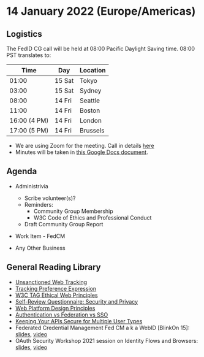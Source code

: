 # 14 January 2022 (Europe/Americas)

## Logistics

The FedID CG call will be held at 08:00 Pacific Daylight Saving time. 08:00 PST translates to:

| Time         | Day    | Location      |
| ------------ | ------ | ------------- |
| 01:00        | 15 Sat | Tokyo         |
| 03:00        | 15 Sat | Sydney        |
| 08:00        | 14 Fri | Seattle       |
| 11:00        | 14 Fri | Boston        |
| 16:00 (4 PM) | 14 Fri | London        |
| 17:00 (5 PM) | 14 Fri | Brussels      |

* We are using Zoom for the meeting. Call in details [here](https://www.w3.org/events/meetings/865ca741-2d62-4fe5-be90-0d8199d643d6) 
* Minutes will be taken in [this Google Docs document](https://docs.google.com/document/d/1O7Rn8Aj4rsYWohdEP61lnGdgkai0xTZFQgm7XEA0RBM/edit#).


## Agenda

* Administrivia
   * Scribe volunteer(s)?
   * Reminders: 
     * Community Group Membership
     * W3C Code of Ethics and Professional Conduct
   * Draft Community Group Report


* Work Item - FedCM

 
* Any Other Business


## General Reading Library
* [Unsanctioned Web Tracking](https://www.w3.org/2001/tag/doc/unsanctioned-tracking/)
* [Tracking Preference Expression](https://www.w3.org/TR/tracking-dnt/)
* [W3C TAG Ethical Web Principles](https://www.w3.org/2001/tag/doc/ethical-web-principles/)
* [Self-Review Questionnaire: Security and Privacy](https://www.w3.org/TR/security-privacy-questionnaire/)
* [Web Platform Design Principles](https://w3ctag.github.io/design-principles/)
* [Authentication vs Federation vs SSO](https://medium.com/@robert.broeckelmann/authentication-vs-federation-vs-sso-9586b06b1380)
* [Keeping Your APIs Secure for Multiple User Types](https://medium.com/@robert.broeckelmann/keeping-your-apis-secure-for-multiple-user-types-d5c627793c4c)
* Federated Credential Management Fed CM a k a WebID \[BlinkOn 15\]: [slides](https://docs.google.com/presentation/d/1M1bBZvBJa-eUp9jmGWqxouyToSepmfKQ-7NfMe2bNe4/view), [video](https://www.youtube.com/watch?v=9la0cBhVXac)
* OAuth Security Workshop 2021 session on Identity Flows and Browsers: [slides](https://github.com/fedidcg/meetings/blob/main/2021/OSW2021-Identity_vs_Browser.pdf), [video](https://www.youtube.com/watch?v=XJKwxj9hB2k)